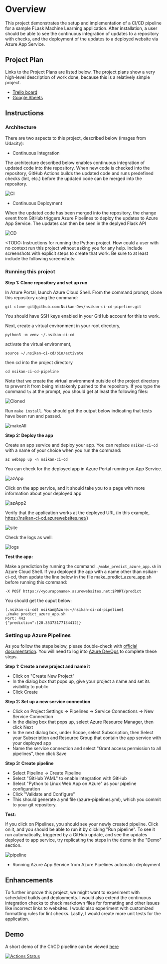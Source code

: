 # Overview

This project demonstrates the setup and implementation of a CI/CD pipeline for a sample FLask Machine Learning application. After installation, a user should be able to see the continuous integration of updates to a repository with checks, and the deployment of the updates to a deployed website via Azure App Service.

## Project Plan
Links to the Project Plans are listed below. The project plans show a very high-level description of work done, because this is a relatively simple project.
* [Trello board](https://trello.com/b/cMsRJ25q/build-ci-cd-pipeline)
* [Google Sheets](https://docs.google.com/spreadsheets/d/1zsZ4W2GNF-WPjgAXUryizli8ggC4jflC1hApE9sZ5U4/edit#gid=1348135932)

## Instructions
 
### Architecture
There are two aspects to this project, described below (images from Udacity):

- Continuous Integration

The architecture described below enables continuous integration of updated code into thte repository. When new code is checked into the repository, GitHub Actions builds the updated code and runs predefined checks (lint, etc.) before the updated code can be merged into the repository.

![CI](CI_Architecture.png)

- Continuous Deployment

When the updated code has been merged into the repository, the change event from GitHub triggers Azure Pipelines to deploy the updates to Azure App Service. The updates can then be seen in the deplyed Flask API

![CD](CD_Architecture.png)

<TODO:  Instructions for running the Python project.  How could a user with no context run this project without asking you for any help.  Include screenshots with explicit steps to create that work. Be sure to at least include the following screenshots:

### Running this project

**Step 1: Clone repository and set up run**

In Azure Portal, launch Azure Cloud Shell. From the command prompt, clone this repository using the command:

`git clone git@github.com:Nsikan-Dev/nsikan-ci-cd-pipeline.git`

You should have SSH keys enabled in your GitHub account for this to work.

Next, create a virtual environment in your root directory,

`python3 -m venv ~/.nsikan-ci-cd`

activate the virtual environment,

`source ~/.nsikan-ci-cd/bin/activate`

then cd into the project directory

`cd nsikan-ci-cd-pipeline`

Note that we create the virtual environment outside of the project directory to prevent it from being mistakenly pushed to the repository. If you type the command `ls` at the prompt, you should get at least the following files:

![Cloned](Cloned_repo.png)

Run `make install`. You should get the output below indicating that tests have been run and passed.

![makeAll](Make_all_outputs.png)

**Step 2: Deploy the app**

Create an app service and deploy your app. You can replace `nsikan-ci-cd` with a name of your choice when you run the command:

`az webapp up -n nsikan-ci-cd`

You can check for the deployed app in Azure Portal running on App Service.

![azApp](webAppInAzure.png)

Click on the app service, and it should take you to a page with more information about your deployed app

![azApp2](webAppInAzure2.png)

Verify that the application works at the deployed URL (in this example, https://nsikan-ci-cd.azurewebsites.net/)

![site](liveSite.png)

Check the logs as well:

![logs](app_service_log.png)

**Test the app:**

Make a prediction by running the command `./make_predict_azure_app.sh` in Azure Cloud Shell. If you deployed the app with a name other than nsikan-ci-cd, then update the line below in the file make_predict_azure_app.sh before running this command:

`-X POST https://<yourappname>.azurewebsites.net:$PORT/predict`

You should get the ouput below:

```
(.nsikan-ci-cd) nsikan@Azure:~/nsikan-ci-cd-pipeline$ ./make_predict_azure_app.sh
Port: 443
{"prediction":[20.35373177134412]}
```

### Setting up Azure Pipelines
As you follow the steps below, please double-check with [official documentation](https://docs.microsoft.com/en-us/azure/devops/pipelines/ecosystems/python-webapp?view=azure-devops). You will need to log into [Azure DevOps](https://dev.azure.com/) to complete these steps.

**Step 1: Create a new project and name it**
- Click on "Create New Project"
- In the dialog box that pops up, give your project a name and set its visibility to public
- Click Create

**Step 2: Set up a new service connection**
- Click on Project Settings -> Pipelines -> Service Connections -> New Service Connection
- In the dialog box that pops up, select Azure Resource Manager, then click Next
- In the next dialog box, under Scope, select Subscription, then Select your Subscription and Resource Group that contain the app service with your deployed app
- Name the service connection and select "Grant access permission to all pipelines", then click Save

**Step 3: Create pipeline**
- Select Pipeline -> Create Pipeline
- Select "GitHub YAML" to enable integration with GitHub
- Select "Python to Linux Web App on Azure" as your pipeline configuration
- Click "Validate and Configure"
- This should generate a yml file (azure-pipelines.yml), which you commit to your git repository.

**Test:**

If you click on Pipelines, you should see your newly created pipeline. Click on it, and you should be able to run it by clicking "Run pipeline". To see it run automatically, triggered by a GitHub update, and see the updates deployed to app service, try replicating the steps in the demo in the "Demo" section.

![pipeline](az_pipeline.png)

* Running Azure App Service from Azure Pipelines automatic deployment

## Enhancements

To further improve this project, we might want to experiment with scheduled builds and deployments. I would also extend the continuous integration checks to check markdown files for formatting and other issues like incorrect links to websites. I would also experiment with customized formatting rules for lint checks. Lastly, I would create more unit tests for the application.

## Demo 

A short demo of the CI/CD pipeline can be viewed [here](https://youtu.be/gC7QuL_rCPo)



[![Actions Status](https://github.com/Nsikan-Dev/nsikan-ci-cd-pipeline/workflows/Python%20application%20test%20with%20GitHub%20Actions/badge.svg)](https://github.com/Nsikan-Dev/nsikan-ci-cd-pipeline/actions)
